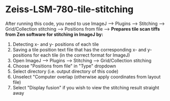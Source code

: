 # Zeiss-LSM-780-tile-stitching
After running this code, you need to use ImageJ --> Plugins --> Stitching --> Grid/Collection stitching --> Positions from file --> 
**Prepares tile scan tiffs from Zen software for stitching in ImageJ by:**
1. Detecting x- and y- positions of each tile
2. Saving a tile position text file that has the corresponding x- and y- positions for each tile (in the correct format for ImageJ)
3. Open ImageJ --> Plugins --> Stitching --> Grid/Collection stitching
4. Choose "Positions from file" in "Type" dropdown
5. Select directory (i.e. output directory of this code)
6. Unselect "Computer overlap (otherwise apply coordinates from layout file)
7. Select "Display fusion" if you wish to view the stitching result straight away


